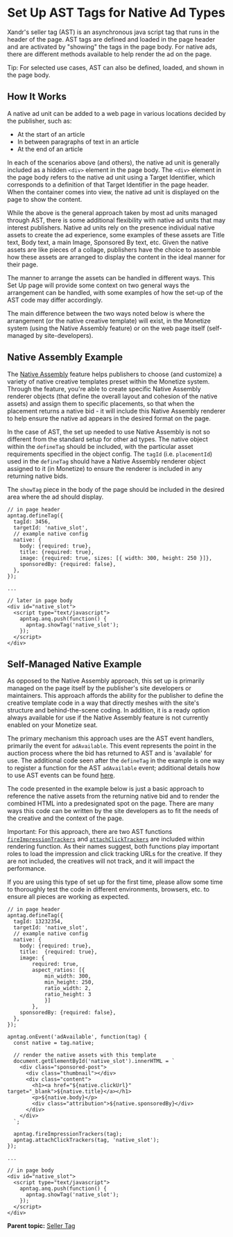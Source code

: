 # Set Up AST Tags for Native Ad Types

<div class="body">

<div class="p">

<span class="ph">Xandr</span>'s seller tag (AST) is an asynchronous java
script tag that runs in the header of the page. AST tags are defined and
loaded in the page header and are activated by "showing" the tags in the
page body. For native ads, there are different methods available to help
render the ad on the page.

<div class="note tip">

<span class="tiptitle">Tip:</span> For selected use cases, AST can also
be defined, loaded, and shown in the page body.

</div>

</div>

<div class="section">

## How It Works

<div id="setup-ast-tags-for-native-ad-types__p-b4a0cbcb-91d5-498a-addc-2892d5d229ba"
class="p">

A native ad unit can be added to a web page in various locations decided
by the publisher, such as:

- At the start of an article
- In between paragraphs of text in an article
- At the end of an article

</div>

In each of the scenarios above (and others), the native ad unit is
generally included as a hidden `<div>` element in the page body. The
`<div>` element in the page body refers to the native ad unit using a
Target Identifier, which corresponds to a definition of that Target
Identifier in the page header. When the container comes into view, the
native ad unit is displayed on the page to show the content.

While the above is the general approach taken by most ad units managed
through AST, there is some additional flexibility with native ad units
that may interest publishers. Native ad units rely on the presence
individual native assets to create the ad experience, some examples of
these assets are Title text, Body text, a main Image, Sponsored By text,
etc. Given the native assets are like pieces of a collage, publishers
have the choice to assemble how these assets are arranged to display the
content in the ideal manner for their page.

The manner to arrange the assets can be handled in different ways. This
Set Up page will provide some context on two general ways the
arrangement can be handled, with some examples of how the set-up of the
AST code may differ accordingly.

The main difference between the two ways noted below is where the
arrangement (or the native creative template) will exist, in the
Monetize system (using the Native Assembly feature) or on the web page
itself (self-managed by site-developers).

</div>

<div class="section">

## Native Assembly Example

The <a href="../topics/native-assembly.html" class="xref"
title="By using Native Assembly, publishers can take the guesswork and manual development out of building flawless native experiences. Publishers don&#39;t have to worry about whether or not they&#39;re keeping to industry standards since Native Assembly validates all native creative assets against IAB&#39;s standards. Ad Server and third-party ad server publishers can both use Native Assembly.">Native
Assembly</a> feature helps publishers to choose (and customize) a
variety of native creative templates preset within the Monetize system.
Through the feature, you're able to create specific Native Assembly
renderer objects (that define the overall layout and cohesion of the
native assets) and assign them to specific placements, so that when the
placement returns a native bid - it will include this Native Assembly
renderer to help ensure the native ad appears in the desired format on
the page.

In the case of AST, the set up needed to use Native Assembly is not so
different from the standard setup for other ad types. The native object
within the `defineTag` should be included, with the particular asset
requirements specified in the object config. The `tagId` (i.e.
`placementId`) used in the `defineTag` should have a Native Assembly
renderer object assigned to it (in Monetize) to ensure the renderer is
included in any returning native bids.

<div id="setup-ast-tags-for-native-ad-types__p-f0c761ba-ecf2-4fc6-8aaa-0cede81d3ac2"
class="p">

The `showTag` piece in the body of the page should be included in the
desired area where the ad should display.

``` pre
// in page header
apntag.defineTag({
  tagId: 3456,
  targetId: 'native_slot',
  // example native config
  native: {
    body: {required: true},
    title: {required: true},
    image: {required: true, sizes: [{ width: 300, height: 250 }]},
    sponsoredBy: {required: false},
  },
});
 
...
 
// later in page body
<div id="native_slot">
  <script type="text/javascript">
    apntag.anq.push(function() {
      apntag.showTag('native_slot');
    });
  </script>
</div>
```

</div>

</div>

<div class="section">

## Self-Managed Native Example

As opposed to the Native Assembly approach, this set up is primarily
managed on the page itself by the publisher's site developers or
maintainers. This approach affords the ability for the publisher to
define the creative template code in a way that directly meshes with the
site's structure and behind-the-scene coding. In addition, it is a ready
option always available for use if the Native Assembly feature is not
currently enabled on your Monetize seat.

The primary mechanism this approach uses are the AST event handlers,
primarily the event for `adAvailable`. This event represents the point
in the auction process where the bid has returned to AST and is
'available' for use. The additional code seen after the `defineTag` in
the example is one way to register a function for the AST `adAvailable`
event; additional details how to use AST events can be found
<a href="on-event.html" class="xref">here</a>.

<div id="setup-ast-tags-for-native-ad-types__p-675f7dc0-d35f-4a12-a02e-3ff4e31c73c0"
class="p">

The code presented in the example below is just a basic approach to
reference the native assets from the returning native bid and to render
the combined HTML into a predesignated spot on the page. There are many
ways this code can be written by the site developers as to fit the needs
of the creative and the context of the page.

<div class="note important">

<span class="importanttitle">Important:</span> For this approach, there
are two AST functions
<a href="fire-impression-trackers.html" class="xref"><code
class="ph codeph">fireImpressionTrackers</code></a> and
<a href="attach-click-trackers.html" class="xref"><code
class="ph codeph">attachClickTrackers</code></a> are included within
rendering function. As their names suggest, both functions play
important roles to load the impression and click tracking URLs for the
creative. If they are not included, the creatives will not track, and it
will impact the performance.

</div>

</div>

<div class="p">

If you are using this type of set up for the first time, please allow
some time to thoroughly test the code in different environments,
browsers, etc. to ensure all pieces are working as expected.

``` pre
// in page header
apntag.defineTag({
  tagId: 13232354,
  targetId: 'native_slot',
  // example native config
  native: {
    body: {required: true},
    title:  {required: true},
    image: {
        required: true,
        aspect_ratios: [{
            min_width: 300,
            min_height: 250,
            ratio_width: 2,
            ratio_height: 3
            }]
        },
    sponsoredBy: {required: false},
  },
});
 
apntag.onEvent('adAvailable', function(tag) {
  const native = tag.native;
 
  // render the native assets with this template
  document.getElementById('native_slot').innerHTML = `
    <div class="sponsored-post">
      <div class="thumbnail"></div>
      <div class="content">
        <h1><a href="${native.clickUrl}" target="_blank">${native.title}</a></h1>
        <p>${native.body}</p>
        <div class="attribution">${native.sponsoredBy}</div>
      </div>
    </div>
  `;
 
  apntag.fireImpressionTrackers(tag);
  apntag.attachClickTrackers(tag, 'native_slot');
});
 
...
 
// in page body
<div id="native_slot">
  <script type="text/javascript">
    apntag.anq.push(function() {
      apntag.showTag('native_slot');
    });
  </script>
</div>
```

</div>

</div>

</div>

<div class="related-links">

<div class="familylinks">

<div class="parentlink">

**Parent topic:**
<a href="../seller-tag/seller-tag.html" class="link">Seller Tag</a>

</div>

</div>

</div>
